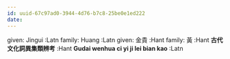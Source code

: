 ```yaml
---
id: uuid-67c97ad0-3944-4d76-b7c8-25be0e1ed222
date: 
---
```


given: Jingui :Latn
family: Huang :Latn
given: 金貴 :Hant
family: 黃 :Hant
**古代文化詞異集類辨考** :Hant
**Gudai wenhua ci yi ji lei bian kao** :Latn